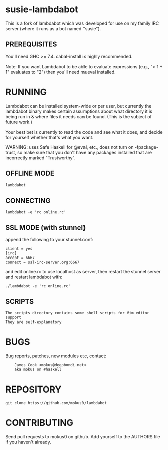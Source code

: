 susie-lambdabot
=============== 

This is a fork of lambdabot which was developed for use on my family IRC server (where it runs as a bot named "susie").


PREREQUISITES
-------------

You'll need GHC >= 7.4.  cabal-install is highly recommended.

Note: If you want Lambdabot to be able to evaluate expressions
(e.g., "> 1 + 1" evaluates to "2") then you'll need mueval installed.

RUNNING
=======

Lambdabot can be installed system-wide or per user, but currently the lambdabot binary makes certain assumptions about what directory it is being run in & where files it needs can be found. (This is the subject of future work.)

Your best bet is currently to read the code and see what it does, and decide for yourself whether that's what you want.

WARNING: uses Safe Haskell for @eval, etc., does not turn on -fpackage-trust, so make sure that you don't have any packages installed that are incorrectly marked "Trustworthy".

OFFLINE MODE
------------

    lambdabot

CONNECTING
----------

    lambdabot -e 'rc online.rc'

SSL MODE (with stunnel)
-----------------------

append the following to your stunnel.conf:

    client = yes
    [irc]
    accept = 6667
    connect = ssl-irc-server.org:6667

and edit online.rc to use localhost as server, then restart the stunnel
server and restart lambdabot with:

    ./lambdabot -e 'rc online.rc'

SCRIPTS
-------

    The scripts directory contains some shell scripts for Vim editor support
    They are self-explanatory

BUGS
====

Bug reports, patches, new modules etc, contact:

        James Cook <mokus@deepbondi.net>
        aka mokus on #haskell

REPOSITORY
==========

    git clone https://github.com/mokus0/lambdabot

CONTRIBUTING
============

Send pull requests to mokus0 on github. Add yourself to the AUTHORS
file if you haven't already.
